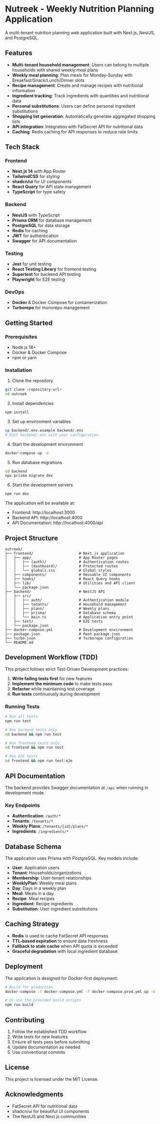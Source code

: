 # Nutreek - Weekly Nutrition Planning Application

A multi-tenant nutrition planning web application built with Next.js, NestJS, and PostgreSQL.

## Features

- **Multi-tenant household management**: Users can belong to multiple households with shared weekly meal plans
- **Weekly meal planning**: Plan meals for Monday-Sunday with Breakfast/Snack/Lunch/Dinner slots
- **Recipe management**: Create and manage recipes with nutritional information
- **Ingredient tracking**: Track ingredients with quantities and nutritional data
- **Personal substitutions**: Users can define personal ingredient substitutions
- **Shopping list generation**: Automatically generate aggregated shopping lists
- **API integration**: Integration with FatSecret API for nutritional data
- **Caching**: Redis caching for API responses to reduce rate limits

## Tech Stack

### Frontend
- **Next.js 14** with App Router
- **TailwindCSS** for styling
- **shadcn/ui** for UI components
- **React Query** for API state management
- **TypeScript** for type safety

### Backend
- **NestJS** with TypeScript
- **Prisma ORM** for database management
- **PostgreSQL** for data storage
- **Redis** for caching
- **JWT** for authentication
- **Swagger** for API documentation

### Testing
- **Jest** for unit testing
- **React Testing Library** for frontend testing
- **Supertest** for backend API testing
- **Playwright** for E2E testing

### DevOps
- **Docker** & Docker Compose for containerization
- **Turborepo** for monorepo management

## Getting Started

### Prerequisites
- Node.js 18+
- Docker & Docker Compose
- npm or yarn

### Installation

1. Clone the repository
```bash
git clone <repository-url>
cd nutreek
```

2. Install dependencies
```bash
npm install
```

3. Set up environment variables
```bash
cp backend/.env.example backend/.env
# Edit backend/.env with your configuration
```

4. Start the development environment
```bash
docker-compose up -d
```

5. Run database migrations
```bash
cd backend
npx prisma migrate dev
```

6. Start the development servers
```bash
npm run dev
```

The application will be available at:
- Frontend: http://localhost:3000
- Backend API: http://localhost:4000
- API Documentation: http://localhost:4000/api

## Project Structure

```
nutreek/
├── frontend/                     # Next.js application
│   ├── app/                      # App Router pages
│   │   ├── (auth)/               # Authentication routes
│   │   ├── (dashboard)/          # Protected routes
│   │   └── globals.css           # Global styles
│   ├── components/               # Reusable UI components
│   ├── hooks/                    # React Query hooks
│   ├── lib/                      # Utilities and API client
│   └── package.json
├── backend/                      # NestJS API
│   ├── src/
│   │   ├── auth/                 # Authentication module
│   │   ├── tenants/              # Household management
│   │   ├── plans/                # Weekly plans
│   │   ├── prisma/               # Database schema
│   │   └── main.ts               # Application entry point
│   ├── test/                     # E2E tests
│   └── package.json
├── docker-compose.yml            # Development environment
├── package.json                  # Root package.json
├── turbo.json                    # Turborepo configuration
└── README.md
```

## Development Workflow (TDD)

This project follows strict Test-Driven Development practices:

1. **Write failing tests first** for new features
2. **Implement the minimum code** to make tests pass
3. **Refactor** while maintaining test coverage
4. **Run tests** continuously during development

### Running Tests

```bash
# Run all tests
npm run test

# Run backend tests only
cd backend && npm run test

# Run frontend tests only
cd frontend && npm run test

# Run E2E tests
cd frontend && npm run test:e2e
```

## API Documentation

The backend provides Swagger documentation at `/api` when running in development mode.

### Key Endpoints

- **Authentication**: `/auth/*`
- **Tenants**: `/tenants/*`
- **Weekly Plans**: `/tenants/{id}/plans/*`
- **Ingredients**: `/ingredients/*`

## Database Schema

The application uses Prisma with PostgreSQL. Key models include:

- **User**: Application users
- **Tenant**: Households/organizations
- **Membership**: User-tenant relationships
- **WeeklyPlan**: Weekly meal plans
- **Day**: Days in a weekly plan
- **Meal**: Meals in a day
- **Recipe**: Meal recipes
- **Ingredient**: Recipe ingredients
- **Substitution**: User ingredient substitutions

## Caching Strategy

- **Redis** is used to cache FatSecret API responses
- **TTL-based expiration** to ensure data freshness
- **Fallback to stale cache** when API quota is exceeded
- **Graceful degradation** with local ingredient database

## Deployment

The application is designed for Docker-first deployment:

```bash
# Build for production
docker-compose -f docker-compose.yml -f docker-compose.prod.yml up -d

# Or use the provided build scripts
npm run build
```

## Contributing

1. Follow the established TDD workflow
2. Write tests for new features
3. Ensure all tests pass before submitting
4. Update documentation as needed
5. Use conventional commits

## License

This project is licensed under the MIT License.

## Acknowledgments

- FatSecret API for nutritional data
- shadcn/ui for beautiful UI components
- The NestJS and Next.js communities